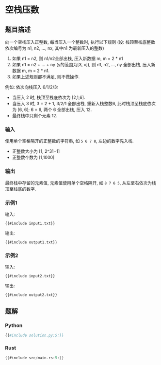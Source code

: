 # 空栈压数

## 题目描述

向一个空栈压入正整数, 每当压入一个整数时, 执行以下规则 (设: 栈顶至栈底整数依次编号为 n1, n2, ..., nx, 其中n1 为最新压入的整数)

1. 如果 n1 = n2, 则 n1/n2全部出栈, 压入新数据 m, m = 2 * n1
2. 如果 n1 = n2 + ... + ny (y的范围为[3, x]), 则 n1, n2, ..., ny 全部出栈, 压入新数据 m, m = 2 * n1.
3. 如果上述规则都不满足, 则不做操作.

例如: 依次向栈压入 6/1/2/3:
- 当压入 2 时, 栈顶至栈底依次为 [2,1,6].
- 当压入 3 时, 3 = 2 + 1, 3/2/1 全部出栈, 重新入栈整数6, 此时栈顶至栈底依次为 [6, 6]; 6 = 6, 两个 6 全部出栈, 压入 12.
- 最终栈中只剩个元素 12.

### 输入

使用单个空格隔开的正整数的字符串, 如 `5 6 7 8`, 左边的数字先入栈.

- 正整数大小为 [1, 2^31−1]
- 正整数个数为 [1,1000]

### 输出

最终栈中存留的元素值, 元素值使用单个空格隔开, 如 `8 7 6 5`, 从左至右依次为栈顶至栈底的数字.

### 示例1

输入:
```text
{{#include input1.txt}}
```

输出:
```text
{{#include output1.txt}}
```

### 示例2

输入:
```text
{{#include input2.txt}}
```

输出:
```text
{{#include output2.txt}}
```

## 题解

### Python

```python
{{#include solution.py:5:}}
```

### Rust

```rust
{{#include src/main.rs:5:}}
```